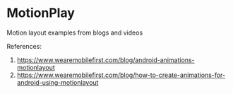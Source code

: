# MotionPlay
Motion layout examples from blogs and videos

References:
1) https://www.wearemobilefirst.com/blog/android-animations-motionlayout
2) https://www.wearemobilefirst.com/blog/how-to-create-animations-for-android-using-motionlayout
